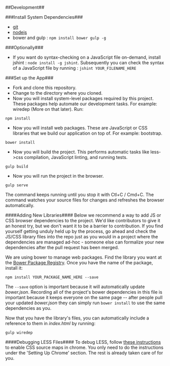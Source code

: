 ##Development##

###Install System Dependencies###
 - [git](http://git-scm.com/)
 - [nodejs](https://nodejs.org/)
 - bower and gulp : ```npm install bower gulp -g```

###Optionally###
 - If you want do syntax-checking on a JavaScript file on-demand, install jshint : ```node install -g jshint```. Subsequently you can check the syntax of a JavaScript file by running : ```jshint YOUR_FILENAME_HERE```

###Set up the App###
 - Fork and clone this repository.
 - Change to the directory where you cloned.
 - Now you will install system-level packages required by this project. These packages help automate our development tasks. For example: wiredep (More on that later). Run:
```
npm install
```
 - Now you will install web packages. These are JavaScript or CSS libraries that we build our application on top of. For example: bootstrap.
```
bower install
```
 - Now you will build the project. This performs automatic tasks like less->css compilation, JavaScript linting, and running tests.
```
gulp build
```

 - Now you will run the project in the browser. 
```
gulp serve
```
The command keeps running until you stop it with Ctl+C / Cmd+C. The command watches your source files for changes and refreshes the browser automatically.

####Adding New Libraries####
Below we recommend a way to add JS or CSS browser dependencies to the project. We'd like contributors to give it an honest try, but we don't want it to be a barrier to contribution. If you find yourself getting unduly held up by the process, go ahead and check the JS/CSS library files into the repo just as you would in a project where the dependencies are managed ad-hoc - someone else can formalize your new dependencies after the pull request has been merged.

We are using bower to manage web packages. Find the library you want at the [Bower Package Registry](http://bower.io/search/). Once you have the name of the package, install it:
```
npm install YOUR_PACKAGE_NAME_HERE --save
```
The ```--save``` option is important because it will automatically update *bower.json*. Recording all of the project's bower dependencies in this file is important because it keeps everyone on the same page -- after people pull your updated *bower.json* they can simply run ```bower install``` to use the same dependencies as you.

Now that you have the library's files, you can automatically include a reference to them in *index.html* by running:
```
gulp wiredep
```

####Debugging LESS Files####
To debug LESS, follow [these instructions](http://robdodson.me/debug-less-with-chrome-developer-tools/#settingupchromeahrefidsettingupchromea) to enable CSS source maps in chrome. You only need to do the instructions under the 'Setting Up Chrome' section. The rest is already taken care of for you.
